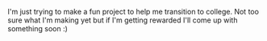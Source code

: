 I'm just trying to make a fun project to help me transition to college. Not too sure what I'm making yet but if I'm getting rewarded I'll come up with something soon :)
